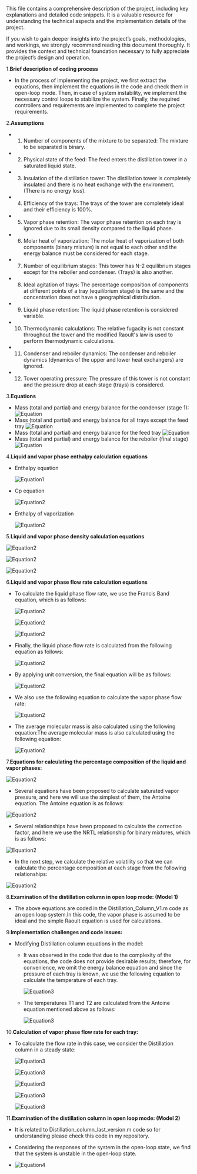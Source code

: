 
This file contains a comprehensive description of the project, including key explanations and detailed code snippets. It is a valuable resource for understanding the technical aspects and the implementation details of the project.

If you wish to gain deeper insights into the project’s goals, methodologies, and workings, we strongly recommend reading this document thoroughly. It provides the context and technical foundation necessary to fully appreciate the project’s design and operation.



1.**Brief description of coding process**
- In the process of implementing the project, we first extract the equations, then implement the equations in the code and check them in open-loop mode. Then, in case of system instability, we implement the necessary control loops to stabilize the system. Finally, the required controllers and requirements are implemented to complete the project requirements.


2.**Assumptions**
- 1) Number of components of the mixture to be separated: The mixture to be separated is binary.
- 2) Physical state of the feed: The feed enters the distillation tower in a saturated liquid state.
- 3) Insulation of the distillation tower: The distillation tower is completely insulated and there is no heat exchange with the environment. (There is no energy loss).
- 4) Efficiency of the trays: The trays of the tower are completely ideal and their efficiency is 100%.
- 5) Vapor phase retention: The vapor phase retention on each tray is ignored due to its small density compared to the liquid phase.
- 6) Molar heat of vaporization: The molar heat of vaporization of both components (binary mixture) is not equal to each other and the energy balance must be considered for each stage.
- 7) Number of equilibrium stages: This tower has N-2 equilibrium stages except for the reboiler and condenser. (Trays) is also another.
- 8) Ideal agitation of trays: The percentage composition of components at different points of a tray (equilibrium stage) is the same and the concentration does not have a geographical distribution.
- 9) Liquid phase retention: The liquid phase retention is considered variable.
- 10) Thermodynamic calculations: The relative fugacity is not constant throughout the tower and the modified Raoult's law is used to perform thermodynamic calculations.
- 11) Condenser and reboiler dynamics: The condenser and reboiler dynamics (dynamics of the upper and lower heat exchangers) are ignored.
- 12) Tower operating pressure: The pressure of this tower is not constant and the pressure drop at each stage (trays) is considered.

3.**Equations**
- Mass (total and partial) and energy balance for the condenser (stage 1):
   ![Equation](Equation1.PNG)
- Mass (total and partial) and energy balance for all trays except the feed tray
   ![Equation](Equation2.PNG)
- Mass (total and partial) and energy balance for the feed tray
   ![Equation](Equation3.PNG)
- Mass (total and partial) and energy balance for the reboiler (final stage)
   ![Equation](Equation4.PNG)
  
4.**Liquid and vapor phase enthalpy calculation equations**
   
- Enthalpy equation
   
  ![Equation1](Equation5.PNG)

  
- Cp equation
 
   ![Equation2](Equation6.PNG)

- Enthalpy of vaporization

   ![Equation2](Equation7.PNG)

5.**Liquid and vapor phase density calculation equations**

  ![Equation2](Eq1.PNG)




  
  ![Equation2](Eq2.PNG)






   
  ![Equation2](Eq3.PNG)





6.**Liquid and vapor phase flow rate calculation equations**

   - To calculate the liquid phase flow rate, we use the Francis Band equation, which is as follows:

      ![Equation2](band.PNG)



      ![Equation2](band2.PNG)


      ![Equation2](band3.PNG)


   - Finally, the liquid phase flow rate is calculated from the following equation as follows:

     ![Equation2](band4.PNG)



   - By applying unit conversion, the final equation will be as follows:


     ![Equation2](band5.PNG)


   
      

   - We also use the following equation to calculate the vapor phase flow rate:


     ![Equation2](band7.PNG)



   - The average molecular mass is also calculated using the following equation:The average molecular mass is also calculated using the following equation:

     ![Equation2](band8.PNG)

7.**Equations for calculating the percentage composition of the liquid and vapor phases:**


  ![Equation2](images1//bandd.PNG)

   - Several equations have been proposed to calculate saturated vapor pressure, and here we will use the simplest of them, the Antoine equation. The Antoine equation is as follows:

   ![Equation2](images1//bandd2.PNG)  


   - Several relationships have been proposed to calculate the correction factor, and here we use the NRTL relationship for binary mixtures, which is as follows:
   
   ![Equation2](images1//bandd3.PNG) 

   - In the next step, we calculate the relative volatility so that we can calculate the percentage composition at each stage from the following relationships:

   ![Equation2](images1//bandd4.PNG) 
     

8.**Examination of the distillation column in open loop mode: (Model 1)**

   - The above equations are coded in the Distillation_Column_V1.m code as an open loop system.In this code, the vapor phase is assumed to be ideal and the simple Raoult equation is used for calculations.

9.**Implementation challenges and code issues:**

   - Modifying Distillation column equations in the model:
     
        - It was observed in the code that due to the complexity of the equations, the code does not provide desirable results; therefore, for convenience, we omit the energy balance equation and since the pressure of each tray is known, we use the following equation to calculate the temperature of each tray.
    


          ![Equation3](images1//band11.PNG)

        - The temperatures T1 and T2 are calculated from the Antoine equation mentioned above as follows:
    
          ![Equation3](images1//bandd12.PNG)


10.**Calculation of vapor phase flow rate for each tray:**

   - To calculate the flow rate in this case, we consider the Distillation column in a steady state:

     ![Equation3](images1//Band1.PNG) 
      
     ![Equation3](images1//Band21.PNG)

     ![Equation3](images1//Band22.PNG)

     ![Equation3](images1//Band23.PNG)

     ![Equation3](images1//Band24.PNG)

11.**Examination of the distillation column in open loop mode: (Model 2)**
   - It is related to Distillation_column_last_version.m code so for understanding please check this code in my repository.
   - Considering the responses of the system in the open-loop state, we find that the system is unstable in the open-loop state.

   - ![Equation4](images1//result.PNG)
